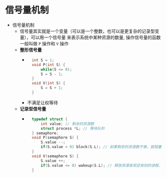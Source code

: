 # 信号量机制

* 信号量机制
  * 信号量其实就是一个变量（可以是一个整数，也可以是更复杂的记录型变量），可以用一个信号量 来表示系统中某种资源的数量, 操作信号量的函数一般叫做 `P` 操作和 `V` 操作
  * **整形信号量**
    * ```c
        int S = 1;
        void P(int S) {
            while(S <= 0);
            S = S - 1;
        }
        void V(int S) {
            S = S + 1;
        }
      ```
    * 不满足让权等待
  * **记录型信号量**
    * ```c
        typedef struct {
            int value; // 剩余的资源数
            struct process *L; // 等待队列
        } semaphore;
        void P(semaphore S) {
            S.value --;
            if(S.value < 0) block(S.L); // 如果剩余的资源数不够，就阻塞这个进程
        }
        void V(semaphore S) {
            S.value ++;
            if(S.value <= 0) wakeup(S.L); // 释放资源发现还有别的进程，就唤醒
        }
      ```
